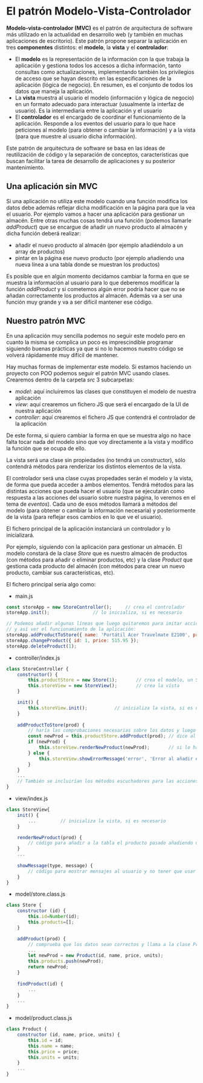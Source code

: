 # El patrón Modelo-Vista-Controlador
**Modelo-vista-controlador (MVC)** es el patrón de arquitectura de software más utilizado en la actualidad en desarrollo web (y también en muchas aplicaciones de escritorio). Este patrón propone separar la aplicación en tres **componentes** distintos: el **modelo**, la **vista** y el **controlador**:
- El **modelo** es la representación de la información con la que trabaja la aplicación y gestiona todos los accesos a dicha información, tanto consultas como actualizaciones, implementando también los privilegios de acceso que se hayan descrito en las especificaciones de la aplicación (lógica de negocio). En resumen, es el conjunto de todos los datos que maneja la aplicación.
- La **vista** muestra al usuario el modelo (información y lógica de negocio) en un formato adecuado para interactuar (usualmente la interfaz de usuario). Es la intermediaria entre la aplicación y el usuario
- El **controlador** es el encargado de coordinar el funcionamiento de la aplicación. Responde a los eventos del usuario para lo que hace peticiones al modelo (para obtener o cambiar la información) y a la vista (para que muestre al usuario dicha información).

Este patrón de arquitectura de software se basa en las ideas de reutilización de código y la separación de conceptos, características que buscan facilitar la tarea de desarrollo de aplicaciones y su posterior mantenimiento.

## Una aplicación sin MVC
Si una aplicación no utiliza este modelo cuando una función modifica los datos debe además reflejar dicha modificación en la página para que la vea el usuario. Por ejemplo vamos a hacer una aplicación para gestionar un almacén. Entre otras muchas cosas tendrá una función (podemos llamarle _addProduct_) que se encargue de añadir un nuevo producto al almacén y dicha función deberá realizar:
- añadir el nuevo producto al almacén (por ejemplo añadiéndolo a un array de productos)
- pintar en la página ese nuevo producto (por ejemplo añadiendo una nueva línea a una tabla donde se muestran los productos)

Es posible que en algún momento decidamos cambiar la forma en que se muestra la información al usuario para lo que deberemos modificar la función _addProduct_ y si cometemos algún error podría hacer que no se añadan correctamente los productos al almacén. Además va a ser una función muy grande y va a ser difícil mantener ese código.

## Nuestro patrón MVC
En una aplicación muy sencilla podemos no seguir este modelo pero en cuanto la misma se complica un poco es imprescindible programar siguiendo buenas prácticas ya que si no lo hacemos nuestro código se volverá rápidamente muy difícil de mantener.

Hay muchas formas de implementar este modelo. Si estamos haciendo un proyecto con POO podemos seguir el patrón MVC usando clases. Crearemos dentro de la carpeta _src_ 3 subcarpetas:
- _model_: aquí incluiremos las clases que constituyen el modelo de nuestra aplicación
- _view_: aquí crearemos un fichero JS que será el encargado de la UI de nuestra aplicación
- _controller_: aquí crearemos el fichero JS que contendrá el controlador de la aplicación

De este forma, si quiero cambiar la forma en que se muestra algo no hace falta tocar nada del modelo sino que voy directamente a la vista y modifico la función que se ocupa de ello.

La vista será una clase sin propiedades (no tendrá un constructor), sólo contendrá métodos para renderizar los distintos elementos de la vista.

El controlador será una clase cuyas propedades serán el modelo y la vista, de forma que pueda acceder a ambos elementos. Tendrá métodos para las distintas acciones que pueda hacer el usuario (que se ejecutarán como respuesta a las acciones del usuario sobre nuestra página, lo veremos en el tema de _eventos_). Cada uno de esos métodos llamará a métodos del modelo (para obtener o cambiar la información necesaria) y posteriormente de la vista (para reflejar esos cambios en lo que ve el usuario).

El fichero principal de la aplicación instanciará un controlador y lo inicializará.

Por ejemplo, siguiendo con la aplicación para gestionar un almacén. El modelo constará de la clase _Store_ que es nuestro almacén de productos (con métodos para añadir o eliminar productos, etc) y la clase _Product_ que gestiona cada producto del almacén (con métodos para crear un nuevo producto, cambiar sus características, etc).

El fichero principal sería algo como:
- main.js

```javascript
const storeApp = new StoreController();		// crea el controlador
storeApp.init();				// lo inicializa, si es necesario

// Podemos añadir algunas líneas que luego quitaremos para imitar acciones del usuario 
// y así ver el funcionamiento de la aplicación:
storeApp.addProductToStore({ name: 'Portátil Acer Travelmate E2100', price: 523.12 });
storeApp.changeProduct({ id: 1, price: 515.95 });
storeApp.deleteProduct(1);
```

- controller/index.js
```javascript
class StoreController {
    constructor() {
        this.productStore = new Store(1);		// crea el modelo, un Store con id 1
        this.storeView = new StoreView();		// crea la vista
    }

    init() {
        this.storeView.init();			// inicializa la vista, si es necesario
    }
	
    addProductToStore(prod) {
        // haría las comprobaciones necesarias sobre los datos y luego
        const newProd = this.productStore.addProduct(prod);	// dice al modelo que añada el producto
        if (newProd) {
            this.storeView.renderNewProduct(newProd);		// si lo ha hecho le dice a la vista que lo pinte
        } else {
            this.storeView.showErrorMessage('error', 'Error al añadir el producto');
        }
    }
    ...
    // También se incluirían los métodos escuchadores para las acciones del usuario sobre la página
}
```

- view/index.js
```javascript
class StoreView{
    init() {
        ...			// inicializa la vista, si es necesario
    }

    renderNewProduct(prod) {
        // código para añadir a la tabla el producto pasado añadiendo una nueva fila
    }
    ...
  
    showMessage(type, message) {
        // código para mostrar mensajes al usuario y no tener que usar los alert
    }
}
```

- model/store.class.js
```javascript
class Store {
    constructor (id) {
        this.id=Number(id);
        this.products=[];
    }

    addProduct(prod) {
        // comprueba que los datos sean correctos y llama a la clase Product para que cree un nuevo producto
        ...
        let newProd = new Product(id, name, price, units);
        this.products.push(newProd);
        return newProd;
    }
  
    findProduct(id) {
        ...
    }
    ...
}
```

- model/product.class.js
```javascript
class Product {
    constructor (id, name, price, units) {
        this.id = id;
        this.name = name;
        this.price = price;
        this.units = units;
    }
    ...
}
```
